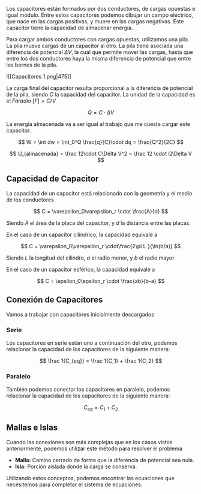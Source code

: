 Los capacitores están formados por dos conductores, de cargas opuestas e igual módulo. Entre estos capacitores podemos dibujar un campo eléctrico, que nace en las cargas positivas, y muere en las cargas negativas. Este capacitor tiene la capacidad de almacenar energía.

Para cargar ambos conductores con cargas opuestas, utilizamos una pila. La pila mueve cargas de un capacitor al otro. La pila tiene asociada una diferencia de potencial $\Delta V$, la cual que permite mover las cargas, hasta que entre los dos conductores haya la misma diferencia de potencial que entre los bornes de la pila.

![[Capacitores 1.png|475]]

La carga final del capacitor resulta proporcional a la diferencia de potencial de la pila, siendo $C$ la capacidad del capacitor. La unidad de la capacidad es el *Faradio* $[F] = C/V$

$$
Q = C \cdot \Delta V
$$

La energía almacenada va a ser igual al trabajo que me cuesta cargar este capacitor.

$$
W = \int dw = \int_0^Q \frac{q}{C}\cdot dq = \frac{Q^2}{2C}
$$

$$
U_{almacenada} = \frac 12\cdot C\Delta V^2 = \frac 12 \cdot Q\Delta V
$$

## Capacidad de Capacitor

La capacidad de un capacitor está relacionado con la geometría y el medio de los conductores

$$
C = \varepsilon_0\varepsilon_r \cdot \frac{A}{d}
$$

Siendo $A$ el área de la placa del capacitor, y $d$ la distancia entre las placas.

En el caso de un capacitor cilíndrico, la capacidad equivale a

$$
C = \varepsilon_0\varepsilon_r \cdot\frac{2\pi L }{\ln(b/a)}
$$

Siendo $L$ la longitud del cilindro, $a$ el radio menor, y $b$ el radio mayor

En el caso de un capacitor esférico, la capacidad equivale a

$$
C = \epsilon_0\epsilon_r \cdot \frac{ab}{b-a}
$$

## Conexión de Capacitores

Vamos a trabajar con capacitores inicialmente descargados

### Serie

Los capacitores en serie están uno a continuación del otro, podemos relacionar la capacidad de los capacitores de la siguiente manera:

$$
\frac 1{C_{eq}} = \frac 1{C_1} + \frac 1{C_2}
$$

### Paralelo

También podemos conectar los capacitores en paralelo, podemos relacionar la capacidad de los capacitores de la siguiente manera:

$$
C_{eq} = C_1 + C_2
$$

## Mallas e Islas

Cuando las conexiones son más complejas que en los casos vistos anteriormente, podemos utilizar este método para resolver el problema

- **Malla:** Camino cerrado de forma que la diferencia de potencial sea nula.
- **Isla:** Porción aislada donde la carga se conserva.

Utilizando estos conceptos, podemos encontrar las ecuaciones que necesitemos para completar el sistema de ecuaciones.
